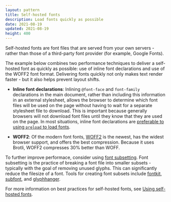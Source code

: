 ```yaml
---
layout: pattern
title: Self-hosted fonts
description: Load fonts quickly as possible
date: 2021-08-19
updated: 2021-08-19
height: 400
---
```


Self-hosted fonts are font files that are served from your own servers - rather
than those of a third-party font provider (for example, Google Fonts).

The example below combines two performance techniques to deliver a self-hosted
font as quickly as possible: use of inline font declarations and use of the
WOFF2 font format. Delivering fonts quickly not only makes text render faster -
but it also helps prevent layout shifts. 

* **Inline font declarations**: Inlining `@font-face` and `font-family`
  declarations in the main document, rather than including this information in
  an external stylesheet, allows the browser to determine which font files will
  be used on the page without having to wait for a separate stylesheet file to
  download. This is important because generally browsers will not download font
  files until they know that they are used on the page. In most situations,
  inline font declarations are [preferable to using `preload` to load
  fonts](https://web.dev/font-best-practices/#avoid-using-preload-to-load-fonts).

* **WOFF2**: Of the modern font fonts, [WOFF2](https://caniuse.com/woff2) is the
  newest, has the widest browser support, and offers the best compression.
  Because it uses Brotli, WOFF2 compresses 30% better than WOFF.

To further improve performace, consider using [font
subsetting](https://web.dev/reduce-webfont-size/#unicode-range-subsetting). Font
subsetting is the practice of breaking a font file into smaller subsets -
typically with the goal of removing unused glyphs. This can significantly reduce
the filesize of a font. Tools for creating font subsets include
[fontkit](https://github.com/foliojs/fontkit),
[subfont](https://github.com/Munter/subfont), and
[glyphhanger](https://github.com/zachleat/glyphhanger).

For more information on best practices for self-hosted fonts, see [Using
self-hosted
fonts](https://web.dev/font-best-practices/#using-self-hosted-fonts).
